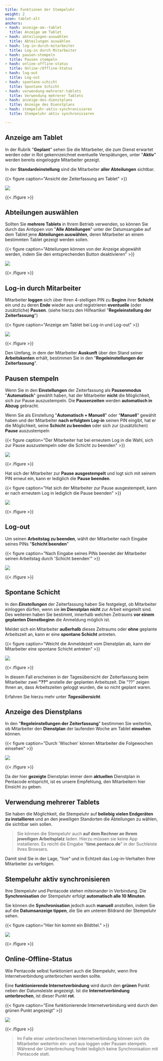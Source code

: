 ```yaml
---
title: Funktionen der Stempeluhr
weight: 2
icon: tablet-alt
anchors:
- hash: anzeige-am--tablet
  title: Anzeige am Tablet
- hash: abteilungen-auswählen
  title: Abteilungen auswählen
- hash: log-in-durch-mitarbeiter
  title: Log-in durch Mitarbeiter
- hash: pausen-stempeln
  title: Pausen stempeln
- hash: online-offline-status
  title: Online-/Offline-Status
- hash: log-out
  title: Log-out
- hash: spontane-schicht
  title: Spontane Schicht
- hash: verwendung-mehrerer-tablets
  title: Verwendung mehrerer Tablets
- hash: anzeige-des-dienstplans
  title: Anzeige des Dienstplans
- hash: stempeluhr-aktiv-synchronisieren
  title: Stempeluhr aktiv synchronisieren

---
```

## Anzeige am Tablet

In der Rubrik "**Geplant**" sehen Sie die Mitarbeiter, die zum Dienst erwartet werden oder in Rot gekennzeichnet eventuelle Verspätungen, unter "**Aktiv**" werden bereits eingeloggte Mitarbeiter gezeigt.

In der **Standardeinstellung** sind die Mitarbeiter **aller Abteilungen** sichtbar.

{{< figure caption="Ansicht der Zeiterfassung am Tablet" >}}

![](https://d33v4339jhl8k0.cloudfront.net/docs/assets/5dd29b3f04286364bc91dcd3/images/5ead8ae5042863474d1a080b/file-71Bbk35Nqw.png)

{{< /figure >}}

## Abteilungen auswählen

Sollten Sie **mehrere Tablets** in Ihrem Betrieb verwenden, so können Sie durch das Antippen von "**Alle Abteilungen**" unter der Datumsangabe auf dem Tablet jene **Abteilungen auswählen**, deren Mitarbeiter an einem bestimmten Tablet gezeigt werden sollen.

{{< figure caption="Abteilungen können von der Anzeige abgewählt werden, indem Sie den entsprechenden Button deaktivieren" >}}

![](https://d33v4339jhl8k0.cloudfront.net/docs/assets/5dd29b3f04286364bc91dcd3/images/5ead8bb2042863474d1a080d/file-g9rRjVw07R.png)

{{< /figure >}}

## Log-in durch Mitarbeiter

Mitarbeiter **loggen** sich über Ihren 4-stelligen PIN zu **Beginn** ihrer **Schicht** ein und zu deren **Ende** wieder aus und registrieren **eventuelle** (oder zusätzliche) **Pausen**. (siehe hierzu den Hilfeartikel "**Regeleinstellung der Zeiterfassung**")

{{< figure caption="Anzeige am Tablet bei Log-in und Log-out" >}}

![](https://d33v4339jhl8k0.cloudfront.net/docs/assets/5dd29b3f04286364bc91dcd3/images/5ead8942042863474d1a0800/file-LTCXcUjk4F.png)

{{< /figure >}}

Den Umfang, in dem der Mitarbeiter **Auskunft** über den Stand seiner **Arbeitskonten** erhält, bestimmen Sie in den "**Regeleinstellungen der Zeiterfassung**".

## Pausen stempeln

Wenn Sie in den **Einstellungen** der Zeiterfassung als **Pausenmodus** "**Automatisch**" gewählt haben, hat der Mitarbeiter **nicht** die Möglichkeit, sich zur Pause auszustempeln. Die **Pausenzeiten** werden **automatisch in Abzug** gebracht.

Wenn Sie als Einstellung "**Automatisch + Manuell**" oder "**Manuell**" gewählt haben und der Mitarbeiter **nach erfolgtem Log-in** seinen PIN eingibt, hat er die Möglichkeit, seine **Schicht zu beenden** oder sich zur (zusätzlichen) **Pause** auszustempeln

{{< figure caption="Der Mitarbeiter hat bei erneutem Log in die Wahl, sich zur Pause auszustempeln oder die Schicht zu beenden" >}}

![](/uploads/pause-ein.png)

{{< /figure >}}

Hat sich der Mitarbeiter zur **Pause ausgestempelt** und logt sich mit seinem PIN erneut ein, kann er lediglich die **Pause beenden**.

{{< figure caption="Hat sich der Mitarbeiter zur Pause ausgestempelt, kann er nach erneutem Log in lediglich die Pause beenden" >}}

![](/uploads/pause-aus.png)

{{< /figure >}}

## Log-out

Um seinen **Arbeitstag zu beenden**, wählt der Mitarbeiter nach Eingabe seines PINs "**Schicht beenden**"

{{< figure caption="Nach Eingabe seines PINs beendet der Mitarbeiter seinen Arbeitstag durch 'Schicht beenden'" >}}

![](/uploads/log-out.png)

{{< /figure >}}

## Spontane Schicht

In den **_Einstellungen_** der Zeiterfassung haben Sie festgelegt, ob Mitarbeiter einloggen dürfen, wenn sie **im Dienstplan nicht**  zur Arbeit eingeteilt sind. Des weiteren haben Sie bestimmt, innerhalb welchen Zeitraums **vor einem geplanten Dienstbeginn** die Anmeldung möglich ist.

Meldet sich ein Mitarbeiter **außerhalb** dieses Zeitraums oder **ohne** geplante Arbeitszeit an, kann er eine **spontane Schicht** antreten.

{{< figure caption="Weicht die Anmeldezeit vom Dienstplan ab, kann der Mitarbeiter eine spontane Schicht antreten" >}}

![](/uploads/spontane-schicht2.png)

{{< /figure >}}

In diesem Fall erscheinen in der Tagesübersicht der Zeiterfassung beim Mitarbeiter zwei **"??"** anstelle der geplanten Arbeitszeit. Die "??" zeigen Ihnen an, dass Arbeitszeiten geloggt wurden, die so nicht geplant waren.

Erfahren Sie hierzu mehr unter **_Tagesübersicht_**.

## Anzeige des Dienstplans

In den "**Regeleinstellungen der Zeiterfassung**" bestimmen Sie weiterhin, ob Mitarbeiter den **Dienstplan** der laufenden Woche am Tablet **einsehen** können.

{{< figure caption="Durch 'Wischen' können Mitarbeiter die Folgewochen einsehen" >}}

![](https://d33v4339jhl8k0.cloudfront.net/docs/assets/5dd29b3f04286364bc91dcd3/images/5eafde692c7d3a5ea54a635b/file-jUBk5QsBXy.png)

{{< /figure >}}

Da der hier **gezeigte** Dienstplan immer dem **aktuellen** Dienstplan in Pentacode entspricht, ist es unsere Empfehlung, den Mitarbeitern hier Einsicht zu geben.

## Verwendung mehrerer Tablets

Sie haben die Möglichkeit, die Stempeluhr auf **beliebig vielen Endgeräten zu installieren** und an den jeweiligen Standorten die Abteilungen zu wählen, die sichtbar sein sollen.

> Sie können die Stempeluhr auch **auf dem Rechner an Ihrem jeweiligen Arbeitsplatz** laden. Hierzu müssen sie keine App installieren. Es reicht die Eingabe "**time.pentaco.de**" in der Suchleiste Ihres Browsers.

Damit sind Sie in der Lage, "live" und in Echtzeit das Log-in-Verhalten Ihrer Mitarbeiter zu verfolgen.

## Stempeluhr aktiv synchronisieren

Ihre Stempeluhr und Pentacode stehen miteinander in Verbindung. Die **Synchronisation** der Stempeluhr erfolgt **automatisch alle 10 Minuten**.

Sie können die **Synchronisation** jedoch auch **manuell** anstoßen, indem Sie auf die **Datumsanzeige tippen**, die Sie am unteren Bildrand der Stempeluhr sehen.

{{< figure caption="Hier hin kommt ein Bildtitel." >}}

![](/uploads/synchro.png)

{{< /figure >}}

## Online-Offline-Status

Wie Pentacode selbst funktioniert auch die Stempeluhr, wenn Ihre Internetverbindung unterbrochen werden sollte.

Eine **funktionierende Internetverbindung** wird durch den **grünen** Punkt neben der Datumsleiste angezeigt. Ist die **Internetverbindung unterbrochen**, ist dieser Punkt **rot**.

{{< figure caption="Eine funktionierende Internetverbindung wird durch den grünen Punkt angezeigt" >}}

![](/uploads/status.png)

{{< /figure >}}

> Im Falle einer unterbrochenen Internetverbindung können sich die Mitarbeiter weiterhin ein- und aus loggen oder Pausen stempeln. Während der Unterbrechung findet lediglich keine Synchronisation mit Pentacode statt.